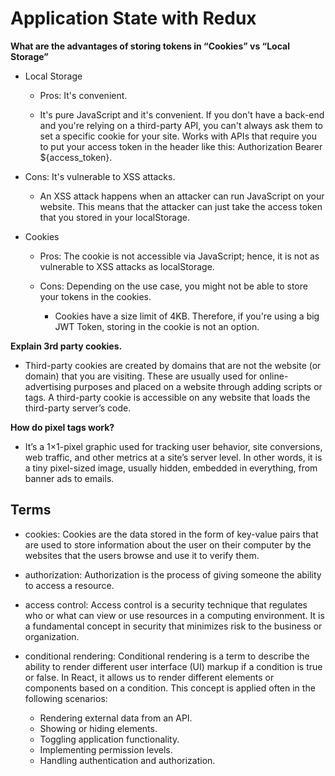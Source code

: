 # Application State with Redux

**What are the advantages of storing tokens in “Cookies” vs “Local Storage”**

- Local Storage

  - Pros: It's convenient.

  - It's pure JavaScript and it's convenient. If you don't have a back-end and you're relying on a third-party API, you can't always ask them to set a specific cookie for your site. Works with APIs that require you to put your access token in the header like this: Authorization Bearer ${access_token}.

- Cons: It's vulnerable to XSS attacks.

  - An XSS attack happens when an attacker can run JavaScript on your website. This means that the attacker can just take the access token that you stored in your localStorage.

- Cookies

  - Pros: The cookie is not accessible via JavaScript; hence, it is not as vulnerable to XSS attacks as localStorage.

  - Cons: Depending on the use case, you might not be able to store your tokens in the cookies.

    - Cookies have a size limit of 4KB. Therefore, if you're using a big JWT Token, storing in the cookie is not an option.

**Explain 3rd party cookies.**

- Third-party cookies are created by domains that are not the website (or domain) that you are visiting. These are usually used for online-advertising purposes and placed on a website through adding scripts or tags. A third-party cookie is accessible on any website that loads the third-party server’s code.

**How do pixel tags work?**

- It’s a 1×1-pixel graphic used for tracking user behavior, site conversions, web traffic, and other metrics at a site’s server level. In other words, it is a tiny pixel-sized image, usually hidden, embedded in everything, from banner ads to emails.

## Terms

- cookies: Cookies are the data stored in the form of key-value pairs that are used to store information about the user on their computer by the websites that the users browse and use it to verify them.

- authorization: Authorization is the process of giving someone the ability to access a resource.

- access control: Access control is a security technique that regulates who or what can view or use resources in a computing environment. It is a fundamental concept in security that minimizes risk to the business or organization.

- conditional rendering: Conditional rendering is a term to describe the ability to render different user interface (UI) markup if a condition is true or false. In React, it allows us to render different elements or components based on a condition. This concept is applied often in the following scenarios:

  - Rendering external data from an API.
  - Showing or hiding elements.
  - Toggling application functionality.
  - Implementing permission levels.
  - Handling authentication and authorization.
